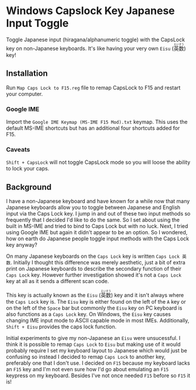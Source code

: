 # Windows Capslock Key Japanese Input Toggle
Toggle Japanese input (hiragana/alphanumeric toggle) with the CapsLock key on non-Japanese keyboards. It's like having your very own `Eisu` (<ruby>英数<rt>えいすう</rt></ruby>) key!

## Installation
Run `Map Caps Lock to F15.reg` file to remap CapsLock to F15 and restart your computer.

### Google IME
Import the `Google IME Keymap (MS-IME F15 Mod).txt` keymap. This uses the default MS-IME shortcuts but has an additional four shortcuts added for F15.

### Caveats
`Shift + CapsLock` will not toggle CapsLock mode so you will loose the ability to lock your caps.

## Background
I have a non-Japanese keyboard and have known for a while now that many Japanese keyboards allow you to toggle between Japanese and English input via the Caps Lock key. I jump in and out of these two input methods so frequently that I decided I'd like to do the same. So I set about using the built in MS-IME and tried to bind to Caps Lock but with no luck. Next, I tried using Google IME but again it didn't appear to be an option. So I wondered, how on earth do Japanese people toggle input methods with the Caps Lock key anyway?

On many Japanese keyboards on the `Caps Lock` key is written `Caps Lock 英数`. Initially I thought this difference was merely aesthetic, just a bit of extra print on Japanese keyboards to describe the secondary function of their <code>Caps Lock</code> key. However further investigation showed it's not a <code>Caps Lock</code> key at all as it sends a different scan code. 

This key is actually known as the `Eisu` (<ruby>英数<rt>えいすう</rt></ruby>) key and it isn't always where the `Caps Lock` key is. The `Eisu` key is either found on the left of the `A` key or on the left of the `Space` bar but commonly the `Eisu` key on PC keyboard is also functions as a `Caps Lock` key. On Windows, the `Eisu` key causes changing IME input mode to ASCII capable mode in most IMEs. Additionally, `Shift + Eisu` provides the caps lock function.

Initial experiments to give my non-Japanese an `Eisu` were unsucessful. I think it is possible to remap `Caps Lock` to `Eisu` but making use of it would probably require I set my keyboard layout to Japanese which would just be confusing so instead I decided to remap `Caps Lock` to another key, preferably one that I don't use. I decided on `F15` because my keyboard lacks an `F15` key and I'm not even sure how I'd go about emulating an `F15` keypress on my keyboard. Besides I've not once needed `F15` before so `F15` it is!
